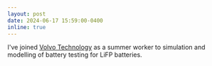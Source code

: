 ```yaml
---
layout: post
date: 2024-06-17 15:59:00-0400
inline: true
---
```


I've joined <a href="https://www.volvotrucks.com/en-en/">Volvo Technology</a> as a summer worker to simulation and modelling of battery testing for LiFP batteries.
